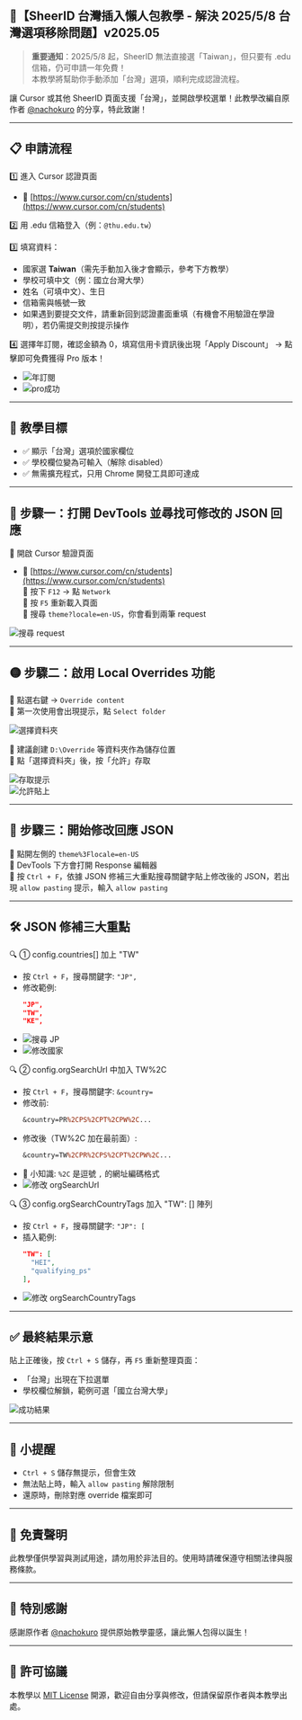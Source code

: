 ## 🐳【SheerID 台灣插入懶人包教學 - 解決 2025/5/8 台灣選項移除問題】v2025.05

> **重要通知**：2025/5/8 起，SheerID 無法直接選「Taiwan」，但只要有 .edu 信箱，仍可申請一年免費！  
> 本教學將幫助你手動添加「台灣」選項，順利完成認證流程。

讓 Cursor 或其他 SheerID 頁面支援「台灣」，並開啟學校選單！此教學改編自原作者 [@nachokuro](https://www.threads.com/@nachokuro/post/DJYS_BGyoTO?xmt=AQF0iT5FX2nWXu9Ke18fXYs1b5RNnyvtjXmxtKv34Yd9hw) 的分享，特此致謝！

---

## 📋 申請流程

1️⃣ 進入 Cursor 認證頁面  
   - 🔗 [https://www.cursor.com/cn/students](https://www.cursor.com/cn/students)

2️⃣ 用 .edu 信箱登入（例：`@thu.edu.tw`）

3️⃣ 填寫資料：  
   - 國家選 **Taiwan**（需先手動加入後才會顯示，參考下方教學）  
   - 學校可填中文（例：國立台灣大學）  
   - 姓名（可填中文）、生日  
   - 信箱需與帳號一致  
   - 如果遇到要提交文件，請重新回到認證畫面重填（有機會不用驗證在學證明），若仍需提交則按提示操作

4️⃣ 選擇年訂閱，確認金額為 0，填寫信用卡資訊後出現「Apply Discount」 → 點擊即可免費獲得 Pro 版本！
   - ![年訂閱](cursor_img/1.jpg)
   - ![pro成功](cursor_img/2.jpg)
---

## 🎯 教學目標

- ✅ 顯示「台灣」選項於國家欄位
- ✅ 學校欄位變為可輸入（解除 disabled）
- ✅ 無需擴充程式，只用 Chrome 開發工具即可達成

---

## 📘 步驟一：打開 DevTools 並尋找可修改的 JSON 回應

🔹 開啟 Cursor 驗證頁面  
   - 🔗 [https://www.cursor.com/cn/students](https://www.cursor.com/cn/students)  
🔹 按下 `F12` → 點 `Network`  
🔹 按 `F5` 重新載入頁面  
🔹 搜尋 `theme?locale=en-US`，你會看到兩筆 request  

![搜尋 request](cursor_img/1.png)

---

## 🟡 步驟二：啟用 Local Overrides 功能

🔹 點選右鍵 → `Override content`  
🔹 第一次使用會出現提示，點 `Select folder`  

![選擇資料夾](cursor_img/2.png)

🔹 建議創建 `D:\Override` 等資料夾作為儲存位置  
🔹 點「選擇資料夾」後，按「允許」存取  

![存取提示](cursor_img/3.png)  
![允許貼上](cursor_img/4.png)

---

## 🧩 步驟三：開始修改回應 JSON

🔹 點開左側的 `theme%3Flocale=en-US`  
🔹 DevTools 下方會打開 Response 編輯器  
🔹 按 `Ctrl + F`，依據 JSON 修補三大重點搜尋關鍵字貼上修改後的 JSON，若出現 `allow pasting` 提示，輸入 `allow pasting`

---

## 🛠 JSON 修補三大重點

🔍 ① config.countries[] 加上 "TW"  
   - 按 `Ctrl + F`，搜尋關鍵字: `"JP",`  
   - 修改範例:  
     ```json
     "JP",
     "TW",
     "KE",
     ```
   - ![搜尋 JP](cursor_img/5.png)  
   - ![修改國家](cursor_img/6.png)

🔍 ② config.orgSearchUrl 中加入 TW%2C  
   - 按 `Ctrl + F`，搜尋關鍵字: `&country=`  
   - 修改前:  
     ```perl
     &country=PR%2CPS%2CPT%2CPW%2C...
     ```
   - 修改後（TW%2C 加在最前面）:  
     ```perl
     &country=TW%2CPR%2CPS%2CPT%2CPW%2C...
     ```
   - 📘 小知識: `%2C` 是逗號 `,` 的網址編碼格式  
   - ![修改 orgSearchUrl](cursor_img/7.png)

🔍 ③ config.orgSearchCountryTags 加入 "TW": [] 陣列  
   - 按 `Ctrl + F`，搜尋關鍵字: `"JP": [`  
   - 插入範例:  
     ```json
     "TW": [
       "HEI",
       "qualifying_ps"
     ],
     ```
   - ![修改 orgSearchCountryTags](cursor_img/8.png)

---

## ✅ 最終結果示意

貼上正確後，按 `Ctrl + S` 儲存，再 `F5` 重新整理頁面：  
- 「台灣」出現在下拉選單  
- 學校欄位解鎖，範例可選「國立台灣大學」  

![成功結果](cursor_img/9.png)

---

## 🧠 小提醒

- `Ctrl + S` 儲存無提示，但會生效  
- 無法貼上時，輸入 `allow pasting` 解除限制  
- 還原時，刪除對應 override 檔案即可

---

## 📝 免責聲明

此教學僅供學習與測試用途，請勿用於非法目的。使用時請確保遵守相關法律與服務條款。

---

## 🙏 特別感謝

感謝原作者 [@nachokuro](https://www.threads.com/@nachokuro/post/DJYS_BGyoTO?xmt=AQF0iT5FX2nWXu9Ke18fXYs1b5RNnyvtjXmxtKv34Yd9hw) 提供原始教學靈感，讓此懶人包得以誕生！

---

## 📄 許可協議

本教學以 [MIT License](https://opensource.org/licenses/MIT) 開源，歡迎自由分享與修改，但請保留原作者與本教學出處。
